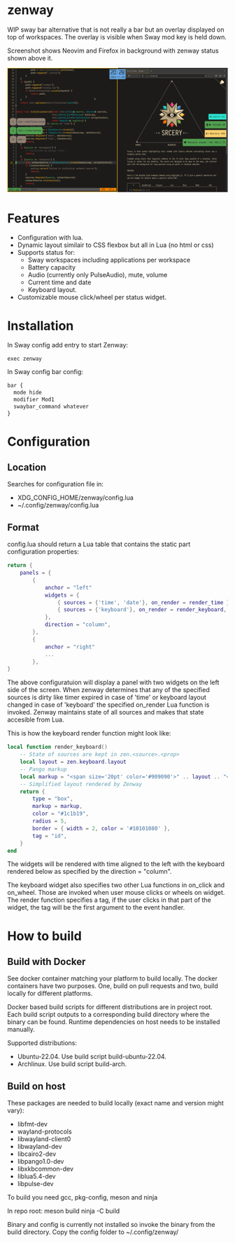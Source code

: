 # zenway
WIP sway bar alternative that is not really a bar but an overlay displayed on top of workspaces. The overlay is visible when Sway mod key is held down.

Screenshot shows Neovim and Firefox in background with zenway status shown above it.

![Alt text](/screenshots/beta2.png?raw=true "Screenshot of early beta with neovim in background")

# Features
* Configuration with lua.
* Dynamic layout similair to CSS flexbox but all in Lua (no html or css)
* Supports status for:
  - Sway workspaces including applications per workspace
  - Battery capacity
  - Audio (currently only PulseAudio), mute, volume 
  - Current time and date
  - Keyboard layout.
* Customizable mouse click/wheel per status widget.

# Installation
In Sway config add entry to start Zenway:
```
exec zenway
```
In Sway config bar config:
```
bar {
  mode hide
  modifier Mod1
  swaybar_command whatever
}
```

# Configuration

## Location
Searches for configuration file in:
* XDG_CONFIG_HOME/zenway/config.lua
* ~/.config/zenway/config.lua  

## Format
config.lua should return a Lua table that contains the static part
configuration properties:
```lua
return {
    panels = {
        {
            anchor = "left"
            widgets = {
                { sources = {'time', 'date'}, on_render = render_time },
                { sources = {'keyboard'}, on_render = render_keyboard, on_click = click_keyboard, on_wheel = wheel_keyboard },
            },
            direction = "column",
        },
        {
            anchor = "right"
            ...
        },
}
```

The above configuratuion will display a panel with two widgets on the left side of the
screen. When zenway determines that any of the specified sources is dirty like timer expired in case of 'time'
or keyboard layout changed in case of 'keyboard' the specified on_render Lua function is invoked.
Zenway maintains state of all sources and makes that state accesible from Lua.

This is how the keyboard render function might look like:
```lua
local function render_keyboard()
    -- State of sources are kept in zen.<source>.<prop>
    local layout = zen.keyboard.layout
    -- Pango markup
    local markup = "<span size='20pt' color='#909090'>" .. layout .. "</span>"
    -- Simplified layout rendered by Zenway
    return {
        type = "box",
        markup = markup,
        color = "#1c1b19",
        radius = 5,
        border = { width = 2, color = '#10101080' },
        tag = "id",
    }
end
```


The widgets will be rendered with time aligned to the left with the keyboard rendered
below as specified by the direction = "column".

The keyboard widget also specifies two other Lua functions in on_click and on_wheel. Those are invoked
when user mouse clicks or wheels on widget. The render function specifies a tag, if the user clicks in
that part of the widget, the tag will be the first argument to the event handler.

# How to build

## Build with Docker
See docker container matching your platform to build locally. The docker containers
have two purposes. One, build on pull requests and two, build locally for different
platforms.

Docker based build scripts for different distributions are in project root.
Each build script outputs to a corresponding build directory where the binary can
be found. Runtime dependencies on host needs to be installed manually.

Supported distributions:
* Ubuntu-22.04. Use build script build-ubuntu-22.04.
* Archlinux. Use build script build-arch.

## Build on host
These packages are needed to build locally (exact name and version might vary):
* libfmt-dev
* wayland-protocols
* libwayland-client0
* libwayland-dev
* libcairo2-dev
* libpango1.0-dev
* libxkbcommon-dev
* liblua5.4-dev
* libpulse-dev

To build you need gcc, pkg-config, meson and ninja

In repo root:
meson build
ninja -C build

Binary and config is currently not installed so invoke the binary from the build
directory. Copy the config folder to ~/.config/zenway/

